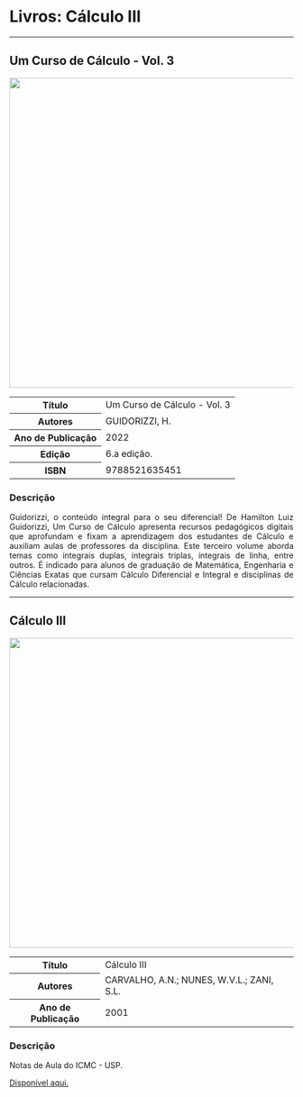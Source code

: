 # Livros: Cálculo III

<hr>

## Um Curso de Cálculo - Vol. 3

<p align="center">
  <img src="https://github.com/Universidade-Livre/ciencia-da-computacao/assets/30880723/cbcc9f74-c89b-4f57-a97d-f3a39767aaeb" width="550px">
</p>

<table align="center">
    <tr>
        <th>Título</th>
        <td>Um Curso de Cálculo - Vol. 3</td>
    </tr>
    <tr>
        <th>Autores</th>
        <td>GUIDORIZZI, H.</td>
    </tr>
    <tr>
        <th>Ano de Publicação</th>
        <td>2022</td>
    </tr>
    <tr>
        <th>Edição</th>
        <td>6.a edição.</td>
    </tr>
    <tr>
        <th>ISBN</th>
        <td>9788521635451</td>
    </tr>
</table>

### Descrição

<p align="justify">
Guidorizzi, o conteúdo integral para o seu diferencial! De Hamilton Luiz Guidorizzi, Um Curso de Cálculo apresenta recursos pedagógicos digitais que aprofundam e fixam a aprendizagem dos estudantes de Cálculo e auxiliam aulas de professores da disciplina. Este terceiro volume aborda temas como integrais duplas, integrais triplas, integrais de linha, entre outros. É indicado para alunos de graduação de Matemática, Engenharia e Ciências Exatas que cursam Cálculo Diferencial e Integral e disciplinas de Cálculo relacionadas.
</p>

<hr>

## Cálculo III

<p align="center">
  <img src="https://github.com/Universidade-Livre/ciencia-da-computacao/assets/30880723/a7463469-1a51-474b-9ab1-a246689934ed" width="550px">
</p>

<table align="center">
    <tr>
        <th>Título</th>
        <td>Cálculo III</td>
    </tr>
    <tr>
        <th>Autores</th>
        <td>CARVALHO, A.N.; NUNES, W.V.L.; ZANI, S.L. </td>
    </tr>
    <tr>
        <th>Ano de Publicação</th>
        <td>2001</td>
    </tr>
</table>

### Descrição

<p align="justify">
Notas de Aula do ICMC - USP.
</p>
<a href="https://www.icmc.usp.br/institucional/estrutura-administrativa/departamentos/sma/material-didatico">Disponível aqui.</a>



